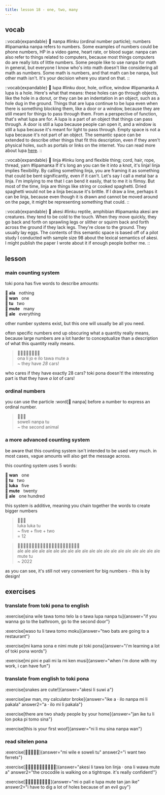 ```yaml
---
title: lesson 18 - one, two, many
---
```

## vocab
::vocab{expandable}
󱤽 nanpa
#linku
(ordinal number particle); numbers
#lipamanka
nanpa refers to numbers. Some examples of numbers could be phone numbers, HP in a video game, heart rate, or blood sugar. nanpa can also refer to things related to computers, because most things computers do are really lots of little numbers. Some people like to use nanpa for math in general, but everyone I know who's into math doesn't like considering all math as numbers. Some math is numbers, and that math can be nanpa, but other math isn't. It's your decision where you stand on that.
::

::vocab{expandable}
󱤯 lupa
#linku
door, hole, orifice, window
#lipamanka
A lupa is a hole. Here's what that means: these holes can go through objects, like the hole in a donut, or they can be an indentation in an object, such as a hole dug in the ground. Things that are lupa continue to be lupa even when there is something blocking them, like a door or a window, because they are still meant for things to pass through them. From a perspective of function, that's what lupa are for. A lupa is a part of an object that things can pass through. A door is still a lupa because people can open it, and a window is still a lupa because it's meant for light to pass through. Empty space is not a lupa because it's not part of an object. The semantic space can be extended to describe other things that fit this description, even if they aren't physical holes, such as portals or links on the internet. You can read more about lupa [here](https://lipamanka.gay/essays/lupa).
::

::vocab{expandable}
󱤩 linja
#linku
long and flexible thing; cord, hair, rope, thread, yarn
#lipamanka
If it's long an you can tie it into a knot, it's linja! linja implies flexibility. By calling something linja, you are framing it as something that could be bent significantly, even if it can't. Let's say I call a metal bar a linja. I'm implying to me that I can bend it easily, that to me it is flimsy. But most of the time, linja are things like string or cooked spaghetti. Dried spaghetti would not be a linja because it's brittle. If I draw a line, perhaps it can be linja, because even though it is drawn and cannot be moved around on the page, it might be representing something that could.
::

::vocab{expandable}
󱤁 akesi
#linku
reptile, amphibian
#lipamanka
akesi are creatures. they tend to be cold to the touch. When they move quickly, they go back and forth on sprawling legs or slither or squirm back and forth across the ground if they lack legs. They're close to the ground. They usually lay eggs. The contents of this semantic space is based off of a pilot study I conducted with sample size 98 about the lexical semantics of akesi. I might publish the paper I wrote about it if enough people bother me.
::

## lesson
### main counting system
toki pona has five words to describe amounts: 

**󱤂 ala**&nbsp;&nbsp;&nbsp;nothing \
**󱥳 wan**&nbsp;&nbsp;&nbsp;one \
**󱥮 tu**&nbsp;&nbsp;&nbsp;two \
**󱤼 mute**&nbsp;&nbsp;&nbsp;many \
**󱤄 ale**&nbsp;&nbsp;&nbsp;everything

other number systems exist, but this one will usually be all you need.

often specific numbers end up obscuring what a quantity really means, because large numbers are a lot harder to conceptualize than a description of what this quantity really means.

> 󱥆󱤧󱤓󱤉󱤎󱥩󱤼󱤀 \
> ona li jo e ilo tawa mute a \
> ~ they have *28* cars!

who cares if they have exactly 28 cars? toki pona doesn't! the interesting part is that they have *a lot* of cars!

### ordinal numbers
you can use the particle :word[󱤽 nanpa] before a number to express an ordinal number.

> 󱥢󱤽󱥮 \
> soweli nanpa tu \
> ~ the second animal

### a more advanced counting system
be aware that this counting system isn't intended to be used very much. in most cases, vague amounts will also get the message across.

this counting system uses 5 words:

**󱥳 wan**&nbsp;&nbsp;&nbsp;one \
**󱥮 tu**&nbsp;&nbsp;&nbsp;two \
**󱤭 luka**&nbsp;&nbsp;&nbsp;five \
**󱤼 mute**&nbsp;&nbsp;&nbsp;twenty \
**󱤄 ale**&nbsp;&nbsp;&nbsp;one hundred

this system is additive, meaning you chain together the words to create bigger numbers

> 󱤭󱤭󱥮 \
> luka luka tu \
> ~ five + five + two \
> = 12

> 󱤄󱤄󱤄󱤄󱤄󱤄󱤄󱤄󱤄󱤄󱤄󱤄󱤄󱤄󱤄󱤄󱤄󱤄󱤄󱤄󱤼󱥮 \
> ale ale ale ale ale ale ale ale ale ale ale ale ale ale ale ale ale ale ale ale mute tu \
> ~ 2022

as you can see, it's still not very convenient for big numbers - this is by design!

## exercises
### translate from toki pona to english
:exercise[sina wile tawa tomo telo la o tawa lupa nanpa tu]{answer="if you wanna go to the bathroom, go to the second door"}

:exercise[waso tu li tawa tomo moku]{answer="two bats are going to a restaurant"}

:exercise[mi kama sona e nimi mute pi toki pona]{answer="i'm learning a lot of toki pona words"}

:exercise[mi pini e pali mi la mi ken musi]{answer="when i'm done with my work, i can have fun"}

### translate from english to toki pona
:exercise[snakes are cute!]{answer="akesi li suwi a"}

:exercise[aw man, my calculator broke]{answer="ike a · ilo nanpa mi li pakala" answer2="a · ilo mi li pakala"}

:exercise[there are two shady people by your home]{answer="jan ike tu li lon poka pi tomo sina"}

:exercise[this is your first woof]{answer="ni li mu sina nanpa wan"}

### read sitelen pona

:exercise[󱤴󱥷󱤉󱥢󱥮]{answer="mi wile e soweli tu" answer2="i want two ferrets"}

:exercise[󱤁󱤧󱥩󱤬󱤩󱦜󱥆󱤧󱥵󱤼󱤀]{answer="akesi li tawa lon linja · ona li wawa mute a" answer2="the crocodile is walking on a tightrope. it's really confident!"}

:exercise[󱤴󱥄󱥉󱤉󱤯󱤼󱥧󱤑󱤍]{answer="mi o pali e lupa mute tan jan ike" answer2="i have to dig a lot of holes because of an evil guy"}